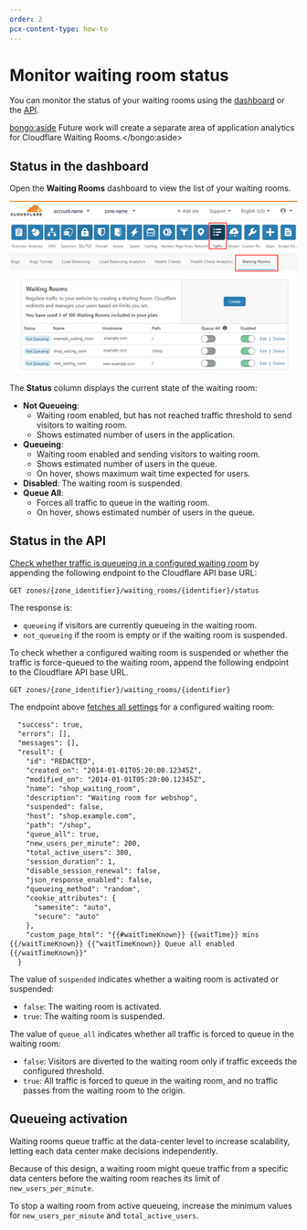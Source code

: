 ```yaml
---
order: 2
pcx-content-type: how-to
---
```


# Monitor waiting room status

You can monitor the status of your waiting rooms using the [dashboard](#status-in-the-dashboard) or the [API](#status-in-the-api).

<bongo:aside>  Future work will create a separate area of application analytics for Cloudflare Waiting Rooms.</bongo:aside>

## Status in the dashboard

Open the **Waiting Rooms** dashboard to view the list of your waiting rooms.

![Waiting Rooms User Interface](../static/wr-dashboard.png)

The **Status** column displays the current state of the waiting room:

- **Not Queueing**:
  - Waiting room enabled, but has not reached traffic threshold to send visitors to waiting room.
  - Shows estimated number of users in the application.
- **Queueing**:
  - Waiting room enabled and sending visitors to waiting room.
  - Shows estimated number of users in the queue.
  - On hover, shows maximum wait time expected for users.
- **Disabled**: The waiting room is suspended.
- **Queue All**:
  - Forces all traffic to queue in the waiting room.
  - On hover, shows estimated number of users in the queue.

## Status in the API

[Check whether traffic is queueing in a configured waiting room](https://api.cloudflare.com/#waiting-room-get-waiting-room-status) by appending the following endpoint to the Cloudflare API base URL:

```shell
GET zones/{zone_identifier}/waiting_rooms/{identifier}/status
```

The response is:

- `queueing` if visitors are currently queueing in the waiting room.
- `not_queueing` if the room is empty or if the waiting room is suspended.

To check whether a configured waiting room is suspended or whether the traffic is force-queued to the waiting room, append the following endpoint to the Cloudflare API base URL.

```shell
GET zones/{zone_identifier}/waiting_rooms/{identifier}
```

The endpoint above [fetches all settings](https://api.cloudflare.com/#waiting-room-waiting-room-details) for a configured waiting room:

```
  "success": true,
  "errors": [],
  "messages": [],
  "result": {
    "id": "REDACTED",
    "created_on": "2014-01-01T05:20:00.12345Z",
    "modified_on": "2014-01-01T05:20:00.12345Z",
    "name": "shop_waiting_room",
    "description": "Waiting room for webshop",
    "suspended": false,
    "host": "shop.example.com",
    "path": "/shop",
    "queue_all": true,
    "new_users_per_minute": 200,
    "total_active_users": 300,
    "session_duration": 1,
    "disable_session_renewal": false,
    "json_response_enabled": false,
    "queueing_method": "random",
    "cookie_attributes": {
      "samesite": "auto",
      "secure": "auto"
    },
    "custom_page_html": "{{#waitTimeKnown}} {{waitTime}} mins {{/waitTimeKnown}} {{^waitTimeKnown}} Queue all enabled {{/waitTimeKnown}}"
  }
```

The value of `suspended` indicates whether a waiting room is activated or suspended:

- `false`: The waiting room is activated.
- `true`: The waiting room is suspended.

The value of `queue_all` indicates whether all traffic is forced to queue in the waiting room:

- `false`: Visitors are diverted to the waiting room only if traffic exceeds the configured threshold.
- `true`: All traffic is forced to queue in the waiting room, and no traffic passes from the waiting room to the origin.

## Queueing activation

Waiting rooms queue traffic at the data-center level to increase scalability, letting each data center make decisions independently.

Because of this design, a waiting room might queue traffic from a specific data centers before the waiting room reaches its limit of `new_users_per_minute`.

To stop a waiting room from active queueing, increase the minimum values for `new_users_per_minute` and `total_active_users`.
